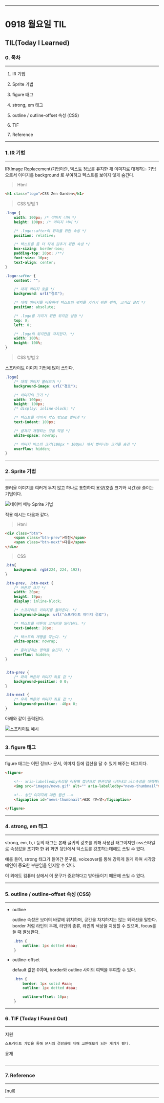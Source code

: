 
---

#  0918 월요일 TIL

## TIL(Today I Learned)

### 0. 목차

--- 

1. IR 기법

2. Sprite 기법

3. figure 태그

4. strong, em 태그

5. outline / outline-offset 속성 (CSS)

6. TIF

7. Reference

---

### 1. IR 기법

---

IR(Image Replacement)기법이란, 텍스트 정보를 유지한 채 이미지로 대체하는 기법으로서 이미지를 background 로 부여하고 텍스트를 보이지 않게 숨긴다.

> Html

```HTML
<h1 class="logo">CSS Zen Garden</h1>
```

> CSS 방법 1

```CSS
.logo {
    width: 100px; /* 이미지 너비 */
    height: 100px; /* 이미지 너비 */

    /* .logo::after의 위치를 위한 속성 */
    position: relative;

    /* 텍스트를 좀 더 작게 감추기 위한 속성 */
    box-sizing: border-box;
    padding-top: 20px; /**/
    font-size: 16px;
    text-align: center;
}

.logo::after {
    content: "";

    /* 대체 이미지 호출 */
    background: url("경로");

    /* 대체 이미지를 이용하여 텍스트의 위치를 가리기 위한 위치, 크기값 설정 */
    position: absolute;

    /* .logo를 가리기 위한 위치값 설정 */
    top: 0;
    left: 0;

    /* .logo의 위치만큼 차지한다. */
    width: 100%;
    height: 100%;
}
```

> CSS 방법 2

스프라이트 이미지 기법에 많이 쓰인다.

```CSS
.logo{
    /* 대체 이미지 불러오기 */
    background-image: url("경로");

    /* 이미지의 크기 */
    width: 100px;
    height: 100px;
    /* display: inline-block; */

    /* 텍스트를 이미지 박스 밖으로 밀어냄 */
    text-indent: 100px;

    /* 글자가 개행되는 것을 막음 */
    white-space: nowrap;

    /* 이미지 박스의 크기(100px * 100px) 에서 벗어나는 크기를 숨김 */
    overflow: hidden;
}
```

---

### 2. Sprite 기법

---

불러올 이미지를 여러개 두지 않고 하나로 통합하여 용량(호출 크기와 시간)을 줄이는 기법이다.

![네이버 메뉴 Sprite 기법](https://s.pstatic.net/static/www/img/2018/sp_nav_v180627.png)

적용 예시는 다음과 같다.

> Html

```HTML
<div class="btn">
    <span class="btn-prev">이전</span>
    <span class="btn-next">다음</span>
</div>
```

> CSS

```CSS
.btn{
    background: rgb(224, 224, 192);
}

.btn-prev, .btn-next {
    /* 버튼의 크기 */
    width: 20px;
    height: 19px;
    display: inline-block;

    /* 스프라이트 이미지를 불러온다. */
    background-image: url("스프라이트 이미지 경로");

    /* 텍스트를 버튼의 크기만큼 밀어낸다. */
    text-indent: 20px;

    /* 텍스트의 개행을 막는다. */
    white-space: nowrap;

    /* 흘러넘치는 영역을 숨긴다. */
    overflow: hidden;
}


.btn-prev {
    /* 좌측 버튼의 이미지 좌표 값 */
    background-position: 0 0;
}

.btn-next {
    /* 우측 버튼의 이미지 좌표 값 */
    background-position: -40px 0;
}
```

아래와 같이 출력된다.

![스프리이트 예시](img/sprite.png)


---

### 3. figure 태그

---

figure 태그는 어떤 정보나 문서, 이미지 등에 캡션을 달 수 있게 해주는 태그이다.

```html
<figure>

    <!-- aria-labelledby속성을 이용해 캡션과의 연관성을 나타내고 alt속성을 대체해준다. -->
    <img src="images/news.gif" alt="" aria-labelledby="news-thumbnail">

    <!-- 상단 이미지에 대한 캡션 -->
    <figcaption id="news-thumbnail">W3C 리뉴얼</figcaption>

</figure>
```

---
### 4. strong, em 태그
---

strong, em, b, i 등의 태그는 본래 글귀의 강조를 위해 사용된 태그이지만 css스타일로 속성값을 초기화 한 뒤 화면 뒷단에서 텍스트를 강조하는데에도 쓰일 수 있다.

예를 들어, strong 태그가 들어간 문구를, voiceover를 통해 강하게 읽게 하여 시각장애인이 중요한 부분임을 인지할 수 있다.

이 외에도 컴퓨터 상에서 이 문구가 중요하다고 받아들이기 때문에 쓰일 수 있다.


---
### 5. outline / outline-offset 속성 (CSS)
---

- outline

    outline 속성은 보더의 바깥에 위치하며, 공간을 차지하지는 않는 외곽선을 말한다. border 처럼 라인의 두께, 라인의 종류, 라인의 색상을 지정할 수 있으며, focus를 둘 때 발생한다.

```css
    .btn {
        outline: 1px dotted #aaa;
    }
```

- outline-offset

    default 값은 0이며, border와 outline 사이의 여백을 부여할 수 있다.

```css
    .btn {
        border: 1px solid #aaa;
        outline: 1px dotted #aaa;

        outline-offset: 10px;
    }
``` 


---

### 6. TIF (Today I Found Out)

---

지원

```javascript
스프라이트 기법을 통해 문서의 경량화에 대해 고민해보게 되는 계기가 됐다.
```

윤재

```javascript
```

---

### 7. Reference

---

[null]

---
